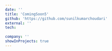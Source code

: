 ```yaml
---
date: ''
title: 'ComingSoon5'
github: 'https://github.com/sunilkumarchoudari'
external: ''
tech:
 
company: ''
showInProjects: true
---
```



